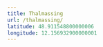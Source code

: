 ```yaml
---
title: Thalmassing
url: /thalmassing/
latitude: 48.911548800000006
longitude: 12.156932900000001
---
```

